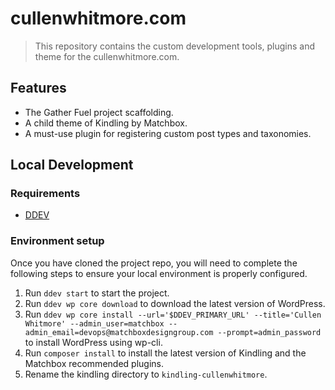 # cullenwhitmore.com

> This repository contains the custom development tools, plugins and theme for the cullenwhitmore.com. 

## Features

- The Gather Fuel project scaffolding.
- A child theme of Kindling by Matchbox.
- A must-use plugin for registering custom post types and taxonomies.

## Local Development

### Requirements

- [DDEV](https://ddev.readthedocs.io/en/stable/)

### Environment setup

Once you have cloned the project repo, you will need to complete the following steps to ensure your local environment is properly configured.

1. Run `ddev start` to start the project.
1. Run `ddev wp core download` to download the latest version of WordPress.
1. Run `ddev wp core install --url='$DDEV_PRIMARY_URL' --title='Cullen Whitmore' --admin_user=matchbox --admin_email=devops@matchboxdesigngroup.com --prompt=admin_password` to install WordPress using wp-cli.
1. Run `composer install` to install the latest version of Kindling and the Matchbox recommended plugins.
1. Rename the kindling directory to `kindling-cullenwhitmore`.